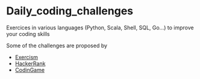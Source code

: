 # Daily_coding_challenges

Exercices in various languages (Python, Scala, Shell, SQL, Go...) to improve your coding skills

Some of the challenges are proposed by 
- [Exercism](https://exercism.io/)
- [HackerRank](https://www.hackerrank.com/dashboard)
- [CodinGame](https://www.codingame.com)